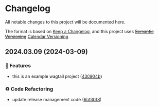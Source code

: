 # Changelog

All notable changes to this project will be documented here.

The format is based on [Keep a Changelog](https://keepachangelog.com/en/1.0.0/), and this project uses ~~[Semantic Versioning](https://semver.org/spec/v2.0.0.html)~~ [Calendar Versioning](https://calver.org/).

## 2024.03.09 (2024-03-09)


### 🚀 Features

* this is an example wagtail project ([430904b](https://github.com/engineervix/blog-post--wagtailadmin-field-visibility-toggle/commit/430904b3258b8fba375e0dc6bbc8eef642c264d9))


### ♻️ Code Refactoring

* update release management code ([6b13b18](https://github.com/engineervix/blog-post--wagtailadmin-field-visibility-toggle/commit/6b13b188c12cb050b5220db0648b7b5226b5ef71))
